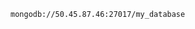 <!-- usedin: [ _includes/_inlines/Databases/common/mongodb-replica-sets/mongodb-replica-sets_environment-variables.md] -->

```
mongodb://50.45.87.46:27017/my_database
```
